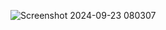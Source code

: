 ![Screenshot 2024-09-23 080307](https://github.com/user-attachments/assets/74bbd5d8-c852-4538-b804-408804f11acb)
